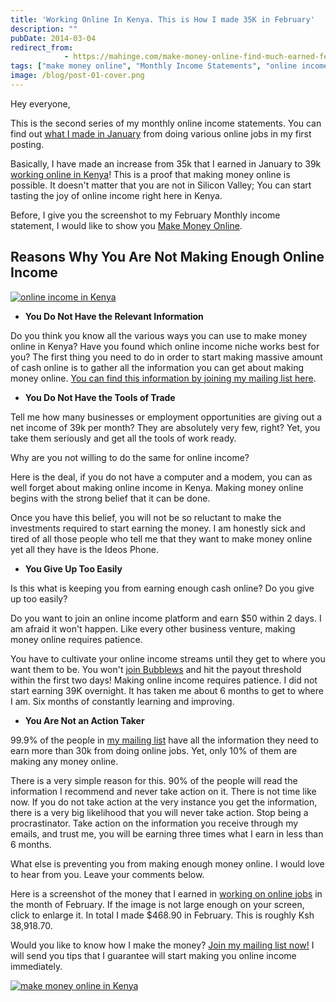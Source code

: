 ```yaml
---
title: 'Working Online In Kenya. This is How I made 35K in February'
description: ""
pubDate: 2014-03-04
redirect_from:
            - https://mahinge.com/make-money-online-find-much-earned-february/
tags: ["make money online", "Monthly Income Statements", "online income"]
image: /blog/post-01-cover.png
---
```

Hey everyone,

This is the second series of my monthly online income statements. You can find out [what I made in January](https://mahinge.com/online-income-kenya-january-2014/ "make money online in kenya") from doing various online jobs in my first posting.

Basically, I have made an increase from 35k that I earned in January to 39k [working online in Kenya](https://mahinge.com/)! This is a proof that making money online is possible. It doesn't matter that you are not in Silicon Valley; You can start tasting the joy of online income right here in Kenya.

Before, I give you the screenshot to my February Monthly income statement, I would like to show you [Make Money Online](https://mahinge.com/make-money-online-kenya/ "make online money in Kenya").

## Reasons Why You Are Not Making Enough Online Income

[![online income in Kenya](https://mahinge.com/wp-content/uploads/2014/03/online-income-in-Kenya.jpg)](https://mahinge.com/wp-content/uploads/2014/03/online-income-in-Kenya.jpg)

- **You Do Not Have the Relevant Information**

Do you think you know all the various ways you can use to make money online in Kenya? Have you found which online income niche works best for you? The first thing you need to do in order to start making massive amount of cash online is to gather all the information you can get about making money online. [You can find this information by joining my mailing list here](https://mahinge.com "make money online in Kenya").

- **You Do Not Have the Tools of Trade**

Tell me how many businesses or employment opportunities are giving out a net income of 39k per month? They are absolutely very few, right? Yet, you take them seriously and get all the tools of work ready.

Why are you not willing to do the same for online income?

Here is the deal, if you do not have a computer and a modem, you can as well forget about making online income in Kenya. Making money online begins with the strong belief that it can be done.

Once you have this belief, you will not be so reluctant to make the investments required to start earning the money. I am honestly sick and tired of all those people who tell me that they want to make money online yet all they have is the Ideos Phone.

- **You Give Up Too Easily**

Is this what is keeping you from earning enough cash online? Do you give up too easily?

Do you want to join an online income platform and earn \$50 within 2 days. I am afraid it won't happen. Like every other business venture, making money online requires patience.

You have to cultivate your online income streams until they get to where you want them to be. You won't [join Bubblews](https://mahinge.com/wp-content/uploads/2014/03/?referral=529eeb383798e1.06219444 "join bubblews") and hit the payout threshold within the first two days! Making online income requires patience. I did not start earning 39K overnight. It has taken me about 6 months to get to where I am. Six months of constantly learning and improving.

- **You Are Not an Action Taker**

99.9% of the people in [my mailing list](https://mahinge.com "make money online") have all the information they need to earn more than 30k from doing online jobs. Yet, only 10% of them are making any money online.

There is a very simple reason for this. 90% of the people will read the information I recommend and never take action on it. There is not time like now. If you do not take action at the very instance you get the information, there is a very big likelihood that you will never take action. Stop being a procrastinator. Take action on the information you receive through my emails, and trust me, you will be earning three times what I earn in less than 6 months.

What else is preventing you from making enough money online. I would love to hear from you. Leave your comments below.

Here is a screenshot of the money that I earned in [working on online jobs](https://mahinge.com/can-make-money-freelancing-kenya/ "freelance writing Kenya") in the month of February. If the image is not large enough on your screen, click to enlarge it. In total I made \$468.90 in February. This is roughly Ksh 38,918.70.

Would you like to know how I make the money? [Join my mailing list now!](https://mahinge.com "make money online kEnya") I will send you tips that I guarantee will start making you online income immediately.

[![make money online in Kenya](https://mahinge.com/wp-content/uploads/2014/03/February-monthly-income-earnings.jpg)](https://mahinge.com/wp-content/uploads/2014/03/February-monthly-income-earnings.jpg)
